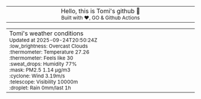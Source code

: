 
<div align="center">
<table>
<tbody>
<td align="center">
<img width="2000" height="0"><br>
Hello, this is Tomi's github 👋<br>
<sup>Built with ❤️, GO & Github Actions</sup><br>
<img width="2000" height="0">
</td>
</tbody>
</table>
</div>
<table>
<tbody>
<td align="left">
<img width="2000" height="0"><br>
Tomi's weather conditions<br>
<sup>Updated at 2025-09-24T20:50:24Z</sup><br>
<sup>:low_brightness: Overcast Clouds</sup><br>
<sup>:thermometer: Temperature 27.26 </sup><br>
<sup>:thermometer: Feels like 30</sup><br>
<sup>:sweat_drops: Humidity 77%</sup><br>
<sup>:mask: PM2.5 1.14 μg/m3</sup><br>
<sup>:cyclone: Wind 3.19m/s </sup><br>
<sup>:telescope: Visibility 10000m </sup><br>
<sup>:droplet: Rain 0mm/last 1h </sup><br>
<img width="2000" height="0">
</td>
<td align="left">
<img width="2000" height="0"><br>
<br>
<img width="2000" height="0">
</td>
</tbody>
</table>
</div>
    